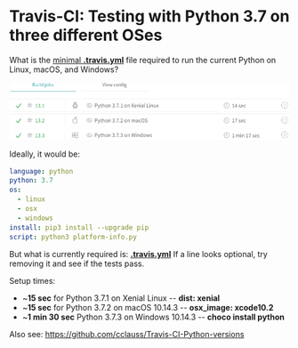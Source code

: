 # Travis-CI: Testing with Python 3.7 on three different OSes

What is the [minimal __.travis.yml__](.travis.yml) file required to run the current Python on Linux, macOS, and Windows?

![Travis-CI_Python_3.7_on_three_OSes.png](Travis-CI_Python_3.7_on_three_OSes.png)

Ideally, it would be:
```yml
language: python
python: 3.7
os:
  - linux
  - osx
  - windows
install: pip3 install --upgrade pip
script: python3 platform-info.py
```
But what is currently required is: [__.travis.yml__](.travis.yml)  If a line looks optional, try removing it and see if the tests pass.

Setup times:
* ~__15 sec__ for Python 3.7.1 on Xenial Linux -- __dist: xenial__
* ~__15 sec__ for Python 3.7.2 on macOS 10.14.3 -- __osx_image: xcode10.2__
* ~__1 min 30 sec__ Python 3.7.3 on Windows 10.14.3 -- __choco install python__

Also see: https://github.com/cclauss/Travis-CI-Python-versions
